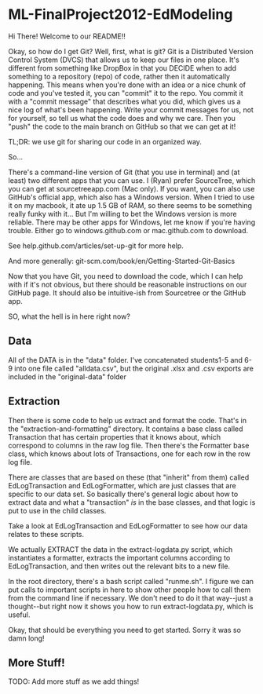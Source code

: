 ML-FinalProject2012-EdModeling
==============================

Hi There! Welcome to our README!!

Okay, so how do I get Git? Well, first, what is git? Git is a Distributed Version
Control System (DVCS) that allows us to keep our files in one place. It's
different from something like DropBox in that you DECIDE when to add
something to a repository (repo) of code, rather then it automatically happening.
This means when you're done with an idea or a nice chunk of code and you've
tested it, you can "commit" it to the repo. You commit it with a "commit
message" that describes what you did, which gives us a nice log of what's been
happening. Write your commit messages for us, not for yourself, so tell us
what the code does and why we care. Then you "push" the code to the main
branch on GitHub so that we can get at it!

TL;DR: we use git for sharing our code in an organized way.

So...

There's a command-line version of Git (that you use in terminal) and (at least) two
different apps that you can use. I (Ryan) prefer SourceTree, which you can get at
sourcetreeapp.com (Mac only). If you want, you can also use GitHub's
official app, which also has a Windows version. When I tried to use it on my
macbook, it ate up 1.5 GB of RAM, so there seems to be something really funky
with it... But I'm willing to bet the Windows version is more reliable. There
may be other apps for Windows, let me know if you're having trouble. Either go
to windows.github.com or mac.github.com to download.

See help.github.com/articles/set-up-git for more help.

And more generally: git-scm.com/book/en/Getting-Started-Git-Basics

Now that you have Git, you need to download the code, which I can help with if
it's not obvious, but there should be reasonable instructions on our GitHub
page. It should also be intuitive-ish from Sourcetree or the GitHub app.

SO, what the hell is in here right now?

Data
----

All of the DATA is in the "data" folder. I've concatenated students1-5 and 6-9
into one file called "alldata.csv", but the original .xlsx and .csv exports
are included in the "original-data" folder

Extraction
----------

Then there is some code to help us extract and format the code. That's in the
"extraction-and-formatting" directory. It contains a base class called
Transaction that has certain properties that it knows about, which correspond
to columns in the raw log file. Then there's the Formatter base class, which
knows about lots of Transactions, one for each row in the row log file.

There are classes that are based on these (that "inherit" from them) called
EdLogTransaction and EdLogFormatter, which are just classes that are specific
to our data set. So basically there's general logic about how to extract data
and what a "transaction" *is* in the base classes, and that logic is put to
use in the child classes. 

Take a look at EdLogTransaction and EdLogFormatter to see how our data relates
to these scripts.

We actually EXTRACT the data in the extract-logdata.py script, which
instantiates a formatter, extracts the important columns according to
EdLogTransaction, and then writes out the relevant bits to a new file.

In the root directory, there's a bash script called "runme.sh". I figure we
can put calls to important scripts in here to show other people how to call
them from the command line if necessary. We don't need to do it that way--just
a thought--but right now it shows you how to run extract-logdata.py, which is
useful.

Okay, that should be everything you need to get started. Sorry it was so damn
long!

More Stuff!
-----------

TODO: Add more stuff as we add things!

